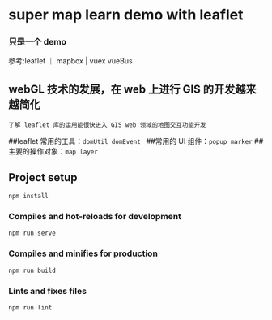 # super map learn demo with leaflet

### 只是一个 demo 
参考:leaflet ｜ mapbox | vuex vueBus

## webGL 技术的发展，在 web 上进行 GIS 的开发越来越简化
``了解 leaflet 库的运用能很快进入 GIS web 领域的地图交互功能开发``

##leaflet 常用的工具：` domUtil domEvent  `
##常用的 UI 组件：` popup marker `
##主要的操作对象：`map layer `


## Project setup
```
npm install
```

### Compiles and hot-reloads for development
```
npm run serve
```

### Compiles and minifies for production
```
npm run build
```

### Lints and fixes files
```
npm run lint
```


